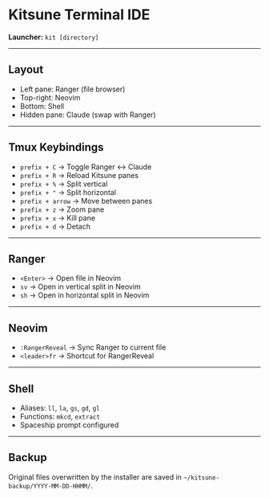 # Kitsune Terminal IDE

**Launcher:** `kit [directory]`

---

## Layout

- Left pane: Ranger (file browser)
- Top-right: Neovim
- Bottom: Shell
- Hidden pane: Claude (swap with Ranger)

---

## Tmux Keybindings

- `prefix + C` → Toggle Ranger ↔ Claude
- `prefix + R` → Reload Kitsune panes
- `prefix + %` → Split vertical
- `prefix + "` → Split horizontal
- `prefix + arrow` → Move between panes
- `prefix + z` → Zoom pane
- `prefix + x` → Kill pane
- `prefix + d` → Detach

---

## Ranger

- `<Enter>` → Open file in Neovim
- `sv` → Open in vertical split in Neovim
- `sh` → Open in horizontal split in Neovim

---

## Neovim

- `:RangerReveal` → Sync Ranger to current file
- `<leader>fr` → Shortcut for RangerReveal

---

## Shell

- Aliases: `ll`, `la`, `gs`, `gd`, `gl`
- Functions: `mkcd`, `extract`
- Spaceship prompt configured

---

## Backup

Original files overwritten by the installer are saved in `~/kitsune-backup/YYYY-MM-DD-HHMM/`.
